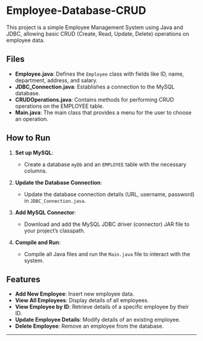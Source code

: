 # Employee-Database-CRUD

This project is a simple Employee Management System using Java and JDBC, allowing basic CRUD (Create, Read, Update, Delete) operations on employee data.

## Files

- **Employee.java**: Defines the `Employee` class with fields like ID, name, department, address, and salary.
- **JDBC_Connection.java**: Establishes a connection to the MySQL database.
- **CRUDOperations.java**: Contains methods for performing CRUD operations on the EMPLOYEE table.
- **Main.java**: The main class that provides a menu for the user to choose an operation.

## How to Run

1. **Set up MySQL**: 
   - Create a database `myDb` and an `EMPLOYEE` table with the necessary columns.
   
2. **Update the Database Connection**:
   - Update the database connection details (URL, username, password) in `JDBC_Connection.java`.

3. **Add MySQL Connector**:
   - Download and add the MySQL JDBC driver (connector) JAR file to your project’s classpath.

4. **Compile and Run**:
   - Compile all Java files and run the `Main.java` file to interact with the system.

## Features

- **Add New Employee**: Insert new employee data.
- **View All Employees**: Display details of all employees.
- **View Employee by ID**: Retrieve details of a specific employee by their ID.
- **Update Employee Details**: Modify details of an existing employee.
- **Delete Employee**: Remove an employee from the database.

--- 
